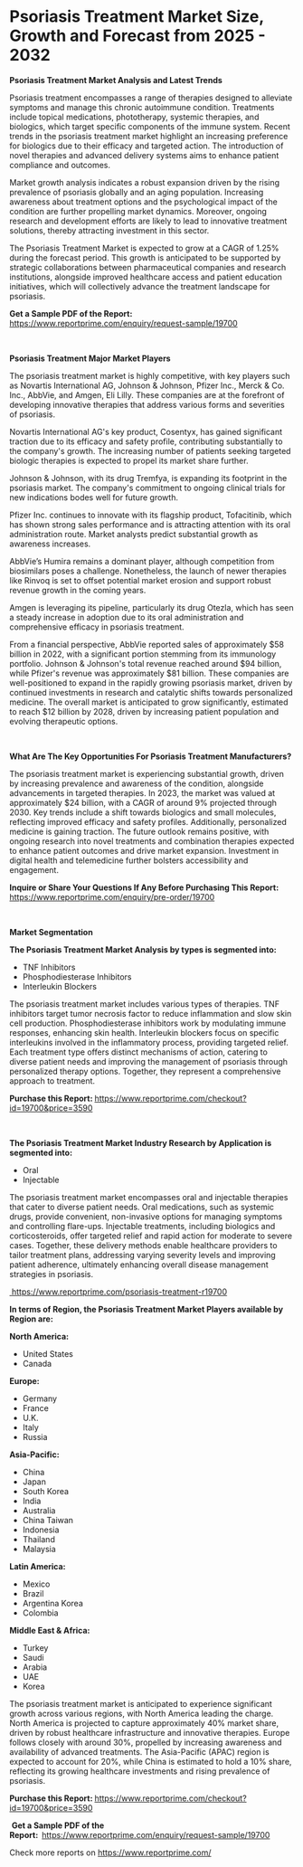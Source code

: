 <p><h1>Psoriasis Treatment Market Size, Growth and Forecast from 2025 - 2032</h1></p><p><strong>Psoriasis Treatment Market Analysis and Latest Trends</strong></p>
<p><p>Psoriasis treatment encompasses a range of therapies designed to alleviate symptoms and manage this chronic autoimmune condition. Treatments include topical medications, phototherapy, systemic therapies, and biologics, which target specific components of the immune system. Recent trends in the psoriasis treatment market highlight an increasing preference for biologics due to their efficacy and targeted action. The introduction of novel therapies and advanced delivery systems aims to enhance patient compliance and outcomes.</p><p>Market growth analysis indicates a robust expansion driven by the rising prevalence of psoriasis globally and an aging population. Increasing awareness about treatment options and the psychological impact of the condition are further propelling market dynamics. Moreover, ongoing research and development efforts are likely to lead to innovative treatment solutions, thereby attracting investment in this sector. </p><p>The Psoriasis Treatment Market is expected to grow at a CAGR of 1.25% during the forecast period. This growth is anticipated to be supported by strategic collaborations between pharmaceutical companies and research institutions, alongside improved healthcare access and patient education initiatives, which will collectively advance the treatment landscape for psoriasis.</p></p>
<p><strong>Get a Sample PDF of the Report:&nbsp;</strong> <a href="https://www.reportprime.com/enquiry/request-sample/19700?utm_campaign=2297&utm_medium=2&utm_source=Github&utm_content=ia&utm_term=20032025&utm_id=psoriasis-treatment">https://www.reportprime.com/enquiry/request-sample/19700</a></p>
<p>&nbsp;</p>
<p><strong>Psoriasis Treatment Major Market Players</strong></p>
<p><p>The psoriasis treatment market is highly competitive, with key players such as Novartis International AG, Johnson & Johnson, Pfizer Inc., Merck & Co. Inc., AbbVie, and Amgen, Eli Lilly. These companies are at the forefront of developing innovative therapies that address various forms and severities of psoriasis.</p><p>Novartis International AG's key product, Cosentyx, has gained significant traction due to its efficacy and safety profile, contributing substantially to the company's growth. The increasing number of patients seeking targeted biologic therapies is expected to propel its market share further.</p><p>Johnson & Johnson, with its drug Tremfya, is expanding its footprint in the psoriasis market. The company's commitment to ongoing clinical trials for new indications bodes well for future growth. </p><p>Pfizer Inc. continues to innovate with its flagship product, Tofacitinib, which has shown strong sales performance and is attracting attention with its oral administration route. Market analysts predict substantial growth as awareness increases.</p><p>AbbVie’s Humira remains a dominant player, although competition from biosimilars poses a challenge. Nonetheless, the launch of newer therapies like Rinvoq is set to offset potential market erosion and support robust revenue growth in the coming years.</p><p>Amgen is leveraging its pipeline, particularly its drug Otezla, which has seen a steady increase in adoption due to its oral administration and comprehensive efficacy in psoriasis treatment.</p><p>From a financial perspective, AbbVie reported sales of approximately $58 billion in 2022, with a significant portion stemming from its immunology portfolio. Johnson & Johnson's total revenue reached around $94 billion, while Pfizer's revenue was approximately $81 billion. These companies are well-positioned to expand in the rapidly growing psoriasis market, driven by continued investments in research and catalytic shifts towards personalized medicine. The overall market is anticipated to grow significantly, estimated to reach $12 billion by 2028, driven by increasing patient population and evolving therapeutic options.</p></p>
<p>&nbsp;</p>
<p><strong>What Are The Key Opportunities For Psoriasis Treatment Manufacturers?</strong></p>
<p><p>The psoriasis treatment market is experiencing substantial growth, driven by increasing prevalence and awareness of the condition, alongside advancements in targeted therapies. In 2023, the market was valued at approximately $24 billion, with a CAGR of around 9% projected through 2030. Key trends include a shift towards biologics and small molecules, reflecting improved efficacy and safety profiles. Additionally, personalized medicine is gaining traction. The future outlook remains positive, with ongoing research into novel treatments and combination therapies expected to enhance patient outcomes and drive market expansion. Investment in digital health and telemedicine further bolsters accessibility and engagement.</p></p>
<p><strong>Inquire or Share Your Questions If Any Before Purchasing This Report:</strong> <a href="https://www.reportprime.com/enquiry/pre-order/19700?utm_campaign=2297&utm_medium=2&utm_source=Github&utm_content=ia&utm_term=20032025&utm_id=psoriasis-treatment">https://www.reportprime.com/enquiry/pre-order/19700</a></p>
<p>&nbsp;</p>
<p><strong>Market Segmentation</strong></p>
<p><strong>The Psoriasis Treatment Market Analysis by types is segmented into:</strong></p>
<p><ul><li>TNF Inhibitors</li><li>Phosphodiesterase Inhibitors</li><li>Interleukin Blockers</li></ul></p>
<p><p>The psoriasis treatment market includes various types of therapies. TNF inhibitors target tumor necrosis factor to reduce inflammation and slow skin cell production. Phosphodiesterase inhibitors work by modulating immune responses, enhancing skin health. Interleukin blockers focus on specific interleukins involved in the inflammatory process, providing targeted relief. Each treatment type offers distinct mechanisms of action, catering to diverse patient needs and improving the management of psoriasis through personalized therapy options. Together, they represent a comprehensive approach to treatment.</p></p>
<p><strong>Purchase this Report:&nbsp;</strong><a href="https://www.reportprime.com/checkout?id=19700&price=3590&utm_campaign=2297&utm_medium=2&utm_source=Github&utm_content=ia&utm_term=20032025&utm_id=psoriasis-treatment">https://www.reportprime.com/checkout?id=19700&price=3590</a></p>
<p>&nbsp;</p>
<p><strong>The Psoriasis Treatment Market Industry Research by Application is segmented into:</strong></p>
<p><ul><li>Oral</li><li>Injectable</li></ul></p>
<p><p>The psoriasis treatment market encompasses oral and injectable therapies that cater to diverse patient needs. Oral medications, such as systemic drugs, provide convenient, non-invasive options for managing symptoms and controlling flare-ups. Injectable treatments, including biologics and corticosteroids, offer targeted relief and rapid action for moderate to severe cases. Together, these delivery methods enable healthcare providers to tailor treatment plans, addressing varying severity levels and improving patient adherence, ultimately enhancing overall disease management strategies in psoriasis.</p></p>
<p><a href="https://www.reportprime.com/psoriasis-treatment-r19700?utm_campaign=2297&utm_medium=2&utm_source=Github&utm_content=ia&utm_term=20032025&utm_id=psoriasis-treatment">&nbsp;https://www.reportprime.com/psoriasis-treatment-r19700</a></p>
<p><strong>In terms of Region, the Psoriasis Treatment Market Players available by Region are:</strong></p>
<p>
    <p> <strong> North America: </strong>
        <ul>
            <li>United States</li>
            <li>Canada</li>
        </ul>
        </p> 
    <p> <strong> Europe: </strong>
        <ul>
            <li>Germany</li>
            <li>France</li>
            <li>U.K.</li>
            <li>Italy</li>
            <li>Russia</li>
        </ul>
        </p> 
    <p> <strong> Asia-Pacific: </strong>
        <ul>
            <li>China</li>
            <li>Japan</li>
            <li>South Korea</li>
            <li>India</li>
            <li>Australia</li>
            <li>China Taiwan</li>
            <li>Indonesia</li>
            <li>Thailand</li>
            <li>Malaysia</li>
        </ul>
        </p> 
    <p> <strong> Latin America: </strong>
        <ul>
            <li>Mexico</li>
            <li>Brazil</li>
            <li>Argentina Korea</li>
            <li>Colombia</li>
        </ul>
        </p> 
    <p> <strong> Middle East & Africa: </strong>
        <ul>
            <li>Turkey</li>
            <li>Saudi</li>
            <li>Arabia</li>
            <li>UAE</li>
            <li>Korea</li>
        </ul>
    </p>
    </p>
<p><p>The psoriasis treatment market is anticipated to experience significant growth across various regions, with North America leading the charge. North America is projected to capture approximately 40% market share, driven by robust healthcare infrastructure and innovative therapies. Europe follows closely with around 30%, propelled by increasing awareness and availability of advanced treatments. The Asia-Pacific (APAC) region is expected to account for 20%, while China is estimated to hold a 10% share, reflecting its growing healthcare investments and rising prevalence of psoriasis.</p></p>
<p><strong>Purchase this Report: </strong><a href="https://www.reportprime.com/checkout?id=19700&price=3590&utm_campaign=2297&utm_medium=2&utm_source=Github&utm_content=ia&utm_term=20032025&utm_id=psoriasis-treatment">https://www.reportprime.com/checkout?id=19700&price=3590</a></p>
<p>&nbsp;<strong>Get a Sample PDF of the Report:&nbsp;&nbsp;</strong><a href="https://www.reportprime.com/enquiry/request-sample/19700?utm_campaign=2297&utm_medium=2&utm_source=Github&utm_content=ia&utm_term=20032025&utm_id=psoriasis-treatment">https://www.reportprime.com/enquiry/request-sample/19700</a></p>
<p><strong></strong></p>
<p>Check more reports on <a href="https://www.reportprime.com/?utm_campaign=2297&utm_medium=2&utm_source=Github&utm_content=ia&utm_term=20032025&utm_id=psoriasis-treatment">https://www.reportprime.com/</a></p>